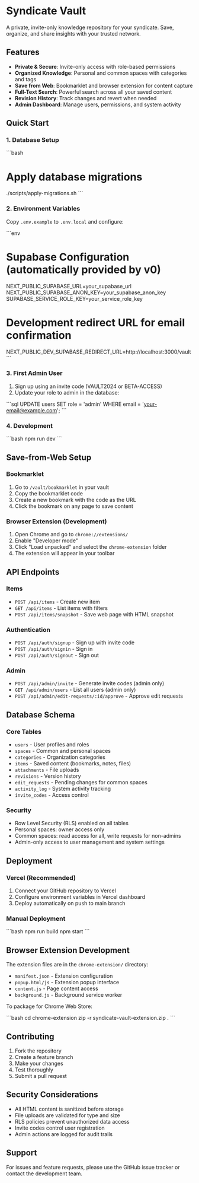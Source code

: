 # Syndicate Vault

A private, invite-only knowledge repository for your syndicate. Save, organize, and share insights with your trusted network.

## Features

- **Private & Secure**: Invite-only access with role-based permissions
- **Organized Knowledge**: Personal and common spaces with categories and tags
- **Save from Web**: Bookmarklet and browser extension for content capture
- **Full-Text Search**: Powerful search across all your saved content
- **Revision History**: Track changes and revert when needed
- **Admin Dashboard**: Manage users, permissions, and system activity

## Quick Start

### 1. Database Setup

\`\`\`bash
# Apply database migrations
./scripts/apply-migrations.sh
\`\`\`

### 2. Environment Variables

Copy `.env.example` to `.env.local` and configure:

\`\`\`env
# Supabase Configuration (automatically provided by v0)
NEXT_PUBLIC_SUPABASE_URL=your_supabase_url
NEXT_PUBLIC_SUPABASE_ANON_KEY=your_supabase_anon_key
SUPABASE_SERVICE_ROLE_KEY=your_service_role_key

# Development redirect URL for email confirmation
NEXT_PUBLIC_DEV_SUPABASE_REDIRECT_URL=http://localhost:3000/vault
\`\`\`

### 3. First Admin User

1. Sign up using an invite code (VAULT2024 or BETA-ACCESS)
2. Update your role to admin in the database:

\`\`\`sql
UPDATE users SET role = 'admin' WHERE email = 'your-email@example.com';
\`\`\`

### 4. Development

\`\`\`bash
npm run dev
\`\`\`

## Save-from-Web Setup

### Bookmarklet

1. Go to `/vault/bookmarklet` in your vault
2. Copy the bookmarklet code
3. Create a new bookmark with the code as the URL
4. Click the bookmark on any page to save content

### Browser Extension (Development)

1. Open Chrome and go to `chrome://extensions/`
2. Enable "Developer mode"
3. Click "Load unpacked" and select the `chrome-extension` folder
4. The extension will appear in your toolbar

## API Endpoints

### Items

- `POST /api/items` - Create new item
- `GET /api/items` - List items with filters
- `POST /api/items/snapshot` - Save web page with HTML snapshot

### Authentication

- `POST /api/auth/signup` - Sign up with invite code
- `POST /api/auth/signin` - Sign in
- `POST /api/auth/signout` - Sign out

### Admin

- `POST /api/admin/invite` - Generate invite codes (admin only)
- `GET /api/admin/users` - List all users (admin only)
- `POST /api/admin/edit-requests/:id/approve` - Approve edit requests

## Database Schema

### Core Tables

- `users` - User profiles and roles
- `spaces` - Common and personal spaces
- `categories` - Organization categories
- `items` - Saved content (bookmarks, notes, files)
- `attachments` - File uploads
- `revisions` - Version history
- `edit_requests` - Pending changes for common spaces
- `activity_log` - System activity tracking
- `invite_codes` - Access control

### Security

- Row Level Security (RLS) enabled on all tables
- Personal spaces: owner access only
- Common spaces: read access for all, write requests for non-admins
- Admin-only access to user management and system settings

## Deployment

### Vercel (Recommended)

1. Connect your GitHub repository to Vercel
2. Configure environment variables in Vercel dashboard
3. Deploy automatically on push to main branch

### Manual Deployment

\`\`\`bash
npm run build
npm start
\`\`\`

## Browser Extension Development

The extension files are in the `chrome-extension/` directory:

- `manifest.json` - Extension configuration
- `popup.html/js` - Extension popup interface
- `content.js` - Page content access
- `background.js` - Background service worker

To package for Chrome Web Store:

\`\`\`bash
cd chrome-extension
zip -r syndicate-vault-extension.zip .
\`\`\`

## Contributing

1. Fork the repository
2. Create a feature branch
3. Make your changes
4. Test thoroughly
5. Submit a pull request

## Security Considerations

- All HTML content is sanitized before storage
- File uploads are validated for type and size
- RLS policies prevent unauthorized data access
- Invite codes control user registration
- Admin actions are logged for audit trails

## Support

For issues and feature requests, please use the GitHub issue tracker or contact the development team.
